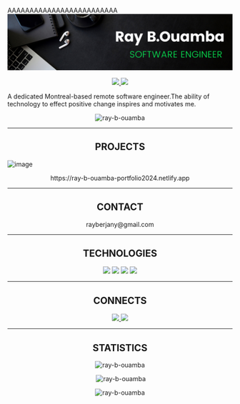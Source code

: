AAAAAAAAAAAAAAAAAAAAAAAAA
![logo](https://github.com/Ray-B-Ouamba/Ray-B-Ouamba/blob/main/gitHub%20Banner.png)  

<p align="center" dir="auto"> 
<a href="https://www.linkedin.com/in/ray-b-ouamba-b329aa262/" rel="nofollow">
  <img src="https://camo.githubusercontent.com/792be9dc5bdc01c6a40a25770490e6ae37afa3c52cab4203e65d64f5e48ffaf1/68747470733a2f2f696d672e736869656c64732e696f2f7374617469632f76313f6c6162656c3d7c266d6573736167653d4c494e4b45442d494e26636f6c6f723d636466393938267374796c653d706c6173746963266c6f676f3d6c696e6b6564696e266c6f676f2d636f6c6f723d7768697465" data-canonical-src="https://img.shields.io/static/v1?label=|&amp;message=LINKED-IN&amp;color=cdf998&amp;style=plastic&amp;logo=linkedin&amp;logo-color=white" style="max-width: 100%;">
</a>
<a href="https://twitter.com/Rayberjany" rel="nofollow">
  <img src="https://camo.githubusercontent.com/0140d6bb490af02718acdd889de60fe393d88e278f040ab35ac3766fd5933a91/68747470733a2f2f696d672e736869656c64732e696f2f7374617469632f76313f6c6162656c3d7c266d6573736167653d5457495454455226636f6c6f723d323335353566267374796c653d706c6173746963266c6f676f3d74776974746572266c6f676f2d636f6c6f723d7768697465" data-canonical-src="https://img.shields.io/static/v1?label=|&amp;message=TWITTER&amp;color=23555f&amp;style=plastic&amp;logo=twitter&amp;logo-color=white" style="max-width: 100%;">
</a>
</p>

<p> A dedicated Montreal-based remote software engineer.The ability of technology to effect positive change inspires and motivates me.  
</p>

<p align="center"> <img src="https://komarev.com/ghpvc/?username=ray-b-ouamba&label=Profile%20views&color=0e75b6&style=flat" alt="ray-b-ouamba" /> </p>

<hr>
<h2 align="center"> PROJECTS</h2>

![image](https://github.com/Ray-B-Ouamba/Ray-B-Ouamba/assets/121219876/3283a9fb-ef36-494a-9ec6-26fcde0b881a)
<p  align="center" dir="auto">https://ray-b-ouamba-portfolio2024.netlify.app</p>

<hr>
<h2 align="center">CONTACT</h2>
<p  align="center" dir="auto">rayberjany@gmail.com </p>

<hr>
<h2 align="center">TECHNOLOGIES</h2>
<p align="center"> <a target="_blank" rel="noopener noreferrer nofollow" href="https://camo.githubusercontent.com/fee29a97cbcb9e77a04f5eea594b7640ead8aa47f3244d433a85e4cb35862eea/68747470733a2f2f696d672e736869656c64732e696f2f7374617469632f76313f6c6162656c3d7c266d6573736167653d48544d4c3526636f6c6f723d323335353566267374796c653d706c6173746963266c6f676f3d68746d6c35"><img src="https://camo.githubusercontent.com/fee29a97cbcb9e77a04f5eea594b7640ead8aa47f3244d433a85e4cb35862eea/68747470733a2f2f696d672e736869656c64732e696f2f7374617469632f76313f6c6162656c3d7c266d6573736167653d48544d4c3526636f6c6f723d323335353566267374796c653d706c6173746963266c6f676f3d68746d6c35" data-canonical-src="https://img.shields.io/static/v1?label=|&amp;message=HTML5&amp;color=23555f&amp;style=plastic&amp;logo=html5" style="max-width: 200%;"></a>
<a target="_blank" rel="noopener noreferrer nofollow" href="https://camo.githubusercontent.com/1205d0b41925bade783846eee895b3b7e2bf1d068ad7d4d7297be7b7732da345/68747470733a2f2f696d672e736869656c64732e696f2f7374617469632f76313f6c6162656c3d7c266d6573736167653d4353533326636f6c6f723d323835663635267374796c653d706c6173746963266c6f676f3d63737333"><img src="https://camo.githubusercontent.com/1205d0b41925bade783846eee895b3b7e2bf1d068ad7d4d7297be7b7732da345/68747470733a2f2f696d672e736869656c64732e696f2f7374617469632f76313f6c6162656c3d7c266d6573736167653d4353533326636f6c6f723d323835663635267374796c653d706c6173746963266c6f676f3d63737333" data-canonical-src="https://img.shields.io/static/v1?label=|&amp;message=CSS3&amp;color=285f65&amp;style=plastic&amp;logo=css3" style="max-width: 100%;"></a>
<a target="_blank" rel="noopener noreferrer nofollow" href="https://camo.githubusercontent.com/06a0b5c26b0272a02690ceef3c59c1b32768355fd98109fd9a7e49880ef2a16a/68747470733a2f2f696d672e736869656c64732e696f2f7374617469632f76313f6c6162656c3d7c266d6573736167653d4a41564153435249505426636f6c6f723d336337663564267374796c653d706c6173746963266c6f676f3d6a617661736372697074"><img src="https://camo.githubusercontent.com/06a0b5c26b0272a02690ceef3c59c1b32768355fd98109fd9a7e49880ef2a16a/68747470733a2f2f696d672e736869656c64732e696f2f7374617469632f76313f6c6162656c3d7c266d6573736167653d4a41564153435249505426636f6c6f723d336337663564267374796c653d706c6173746963266c6f676f3d6a617661736372697074" data-canonical-src="https://img.shields.io/static/v1?label=|&amp;message=JAVASCRIPT&amp;color=3c7f5d&amp;style=plastic&amp;logo=javascript" style="max-width: 100%;"></a>
<a target="_blank" rel="noopener noreferrer nofollow" href="https://camo.githubusercontent.com/8623b1752c7db92b8e91557e0339207064153610ccf93f1860c56bf00bd4f66f/68747470733a2f2f696d672e736869656c64732e696f2f7374617469632f76313f6c6162656c3d7c266d6573736167653d52454143542e4a5326636f6c6f723d346139333563267374796c653d706c6173746963266c6f676f3d7265616374"><img src="https://camo.githubusercontent.com/8623b1752c7db92b8e91557e0339207064153610ccf93f1860c56bf00bd4f66f/68747470733a2f2f696d672e736869656c64732e696f2f7374617469632f76313f6c6162656c3d7c266d6573736167653d52454143542e4a5326636f6c6f723d346139333563267374796c653d706c6173746963266c6f676f3d7265616374" data-canonical-src="https://img.shields.io/static/v1?label=|&amp;message=REACT.JS&amp;color=4a935c&amp;style=plastic&amp;logo=react" style="max-width: 100%;"></a></p>

<hr>
<h2 align="center">CONNECTS</h2>
<p align="center" dir="auto"> 
<a href="https://www.linkedin.com/in/ray-b-ouamba-b329aa262/" rel="nofollow">
  <img src="https://camo.githubusercontent.com/792be9dc5bdc01c6a40a25770490e6ae37afa3c52cab4203e65d64f5e48ffaf1/68747470733a2f2f696d672e736869656c64732e696f2f7374617469632f76313f6c6162656c3d7c266d6573736167653d4c494e4b45442d494e26636f6c6f723d636466393938267374796c653d706c6173746963266c6f676f3d6c696e6b6564696e266c6f676f2d636f6c6f723d7768697465" data-canonical-src="https://img.shields.io/static/v1?label=|&amp;message=LINKED-IN&amp;color=cdf998&amp;style=plastic&amp;logo=linkedin&amp;logo-color=white" style="max-width: 100%;">
</a>
<a href="https://twitter.com/Rayberjany" rel="nofollow">
  <img src="https://camo.githubusercontent.com/0140d6bb490af02718acdd889de60fe393d88e278f040ab35ac3766fd5933a91/68747470733a2f2f696d672e736869656c64732e696f2f7374617469632f76313f6c6162656c3d7c266d6573736167653d5457495454455226636f6c6f723d323335353566267374796c653d706c6173746963266c6f676f3d74776974746572266c6f676f2d636f6c6f723d7768697465" data-canonical-src="https://img.shields.io/static/v1?label=|&amp;message=TWITTER&amp;color=23555f&amp;style=plastic&amp;logo=twitter&amp;logo-color=white" style="max-width: 100%;">
</a>
</p>

<hr>
<h2 align="center">STATISTICS</h2>
<div  align="center" dir="auto">
<p><img src="https://github-readme-stats.vercel.app/api/top-langs?username=ray-b-ouamba&show_icons=true&locale=en&layout=compact" alt="ray-b-ouamba" /></p>

<p>&nbsp;<img src="https://github-readme-stats.vercel.app/api?username=ray-b-ouamba&show_icons=true&locale=en" alt="ray-b-ouamba" /></p>

<p><img src="https://github-readme-streak-stats.herokuapp.com/?user=ray-b-ouamba&" alt="ray-b-ouamba" /></p>
</div>
